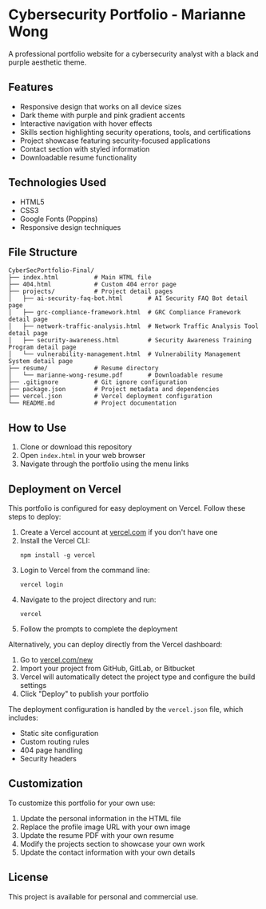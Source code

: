# Cybersecurity Portfolio - Marianne Wong

A professional portfolio website for a cybersecurity analyst with a black and purple aesthetic theme.

## Features

- Responsive design that works on all device sizes
- Dark theme with purple and pink gradient accents
- Interactive navigation with hover effects
- Skills section highlighting security operations, tools, and certifications
- Project showcase featuring security-focused applications
- Contact section with styled information
- Downloadable resume functionality

## Technologies Used

- HTML5
- CSS3
- Google Fonts (Poppins)
- Responsive design techniques

## File Structure

```
CyberSecPortfolio-Final/
├── index.html          # Main HTML file
├── 404.html            # Custom 404 error page
├── projects/           # Project detail pages
│   ├── ai-security-faq-bot.html       # AI Security FAQ Bot detail page
│   ├── grc-compliance-framework.html  # GRC Compliance Framework detail page
│   ├── network-traffic-analysis.html  # Network Traffic Analysis Tool detail page
│   ├── security-awareness.html        # Security Awareness Training Program detail page
│   └── vulnerability-management.html  # Vulnerability Management System detail page
├── resume/             # Resume directory
│   └── marianne-wong-resume.pdf       # Downloadable resume
├── .gitignore          # Git ignore configuration
├── package.json        # Project metadata and dependencies
├── vercel.json         # Vercel deployment configuration
└── README.md           # Project documentation
```

## How to Use

1. Clone or download this repository
2. Open `index.html` in your web browser
3. Navigate through the portfolio using the menu links

## Deployment on Vercel

This portfolio is configured for easy deployment on Vercel. Follow these steps to deploy:

1. Create a Vercel account at [vercel.com](https://vercel.com) if you don't have one
2. Install the Vercel CLI:
   ```
   npm install -g vercel
   ```
3. Login to Vercel from the command line:
   ```
   vercel login
   ```
4. Navigate to the project directory and run:
   ```
   vercel
   ```
5. Follow the prompts to complete the deployment

Alternatively, you can deploy directly from the Vercel dashboard:

1. Go to [vercel.com/new](https://vercel.com/new)
2. Import your project from GitHub, GitLab, or Bitbucket
3. Vercel will automatically detect the project type and configure the build settings
4. Click "Deploy" to publish your portfolio

The deployment configuration is handled by the `vercel.json` file, which includes:
- Static site configuration
- Custom routing rules
- 404 page handling
- Security headers

## Customization

To customize this portfolio for your own use:

1. Update the personal information in the HTML file
2. Replace the profile image URL with your own image
3. Update the resume PDF with your own resume
4. Modify the projects section to showcase your own work
5. Update the contact information with your own details

## License

This project is available for personal and commercial use.
